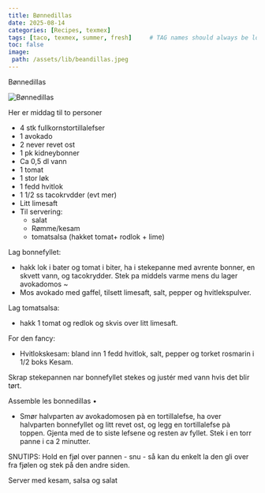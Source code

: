 ```yaml
---
title: Bønnedillas 
date: 2025-08-14
categories: [Recipes, texmex]
tags: [taco, texmex, summer, fresh]     # TAG names should always be lowercase
toc: false
image:
 path: /assets/lib/beandillas.jpeg
---
```

Bønnedillas

![Bønnedillas](/assets/lib/beandillas.jpeg)

Her er middag til to personer 

  - 4 stk fullkornstortillalefser
  - 1 avokado
   - 2 never revet ost
   - 1 pk kidneybonner
   - Ca 0,5 dl vann
   - 1 tomat
   - 1 stor løk
   - 1 fedd hvitlok
   - 1 1/2 ss tacokrvdder (evt mer)
   - Litt limesaft
   - Til servering: 
       - salat
       - Rømme/kesam
       - tomatsalsa (hakket tomat+ rodlok + lime)

Lag bonnefyllet: 
- hakk lok i bater og tomat i biter, ha i stekepanne med avrente bonner, en skvett vann, og tacokrydder. Stek pa middels varme mens du lager avokadomos ~
- Mos avokado med gaffel, tilsett limesaft, salt, pepper og hvitlekspulver.

Lag tomatsalsa: 
- hakk 1 tomat og redlok og skvis over litt limesaft.

For den fancy: 
- Hvitlokskesam: bland inn 1 fedd hvitlok, salt, pepper og torket rosmarin i 1/2 boks Kesam.

Skrap stekepannen nar bonnefyllet stekes og justér med vann hvis det blir tørt.

Assemble les bonnedillas •
- Smør halvparten av avokadomosen pà en tortillalefse, ha over halvparten bonnefyllet og litt revet ost, og legg en tortillalefse pà toppen. Gjenta med de to siste lefsene og resten av fyllet.
Stek i en torr panne i ca 2 minutter. 

SNUTIPS: Hold en fjøl over pannen - snu - så kan du enkelt la den gli over fra fjølen og stek på den andre siden.


Server med kesam, salsa og salat
